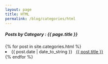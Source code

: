 ```yaml
---
layout: page
title: HTML
permalink: /blog/categories/html
---
```


<h5> Posts by Category : {{ page.title }} </h5>
<div class="card">
{% for post in site.categories.html %}
 <li class="category-posts"><span>{{ post.date | date_to_string }}</span> &nbsp; <a href="{{ post.url }}">{{ post.title }}</a></li>
{% endfor %}
</div>


